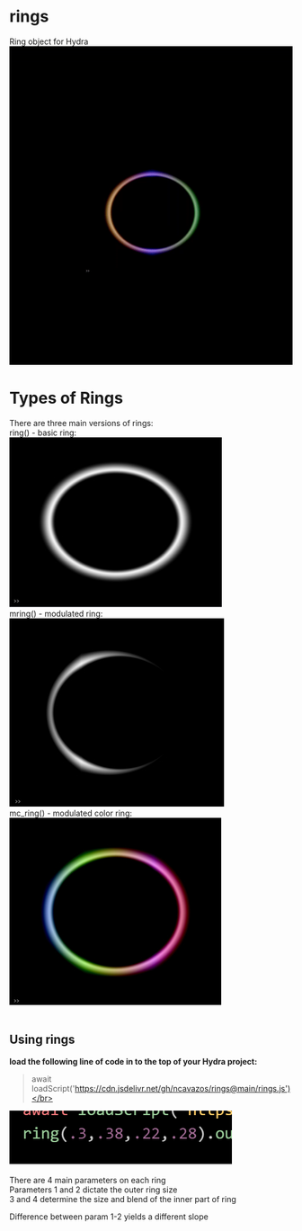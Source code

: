 # rings
Ring object for Hydra<br>
![](rings.gif)</br>
# Types of Rings</br>
There are three main versions of rings:</br>
ring() - basic ring:</br>
![](Ring_01.jpg)</br>
mring() - modulated ring: </br>
![](mRing_01.jpg)</br>
mc_ring() - modulated color ring: </br>
![](mcRing_01.jpg)</br></br>
## Using rings</br>
**load the following line of code in to the top of your Hydra project:**</br>
>await loadScript('https://cdn.jsdelivr.net/gh/ncavazos/rings@main/rings.js')</br>

![](parameters.png)</br></br>
There are 4 main parameters on each ring</br>
Parameters 1 and 2 dictate the outer ring size</br>
3 and 4 determine the size and blend of the inner part of ring</br>

Difference between param 1-2 yields a different slope
